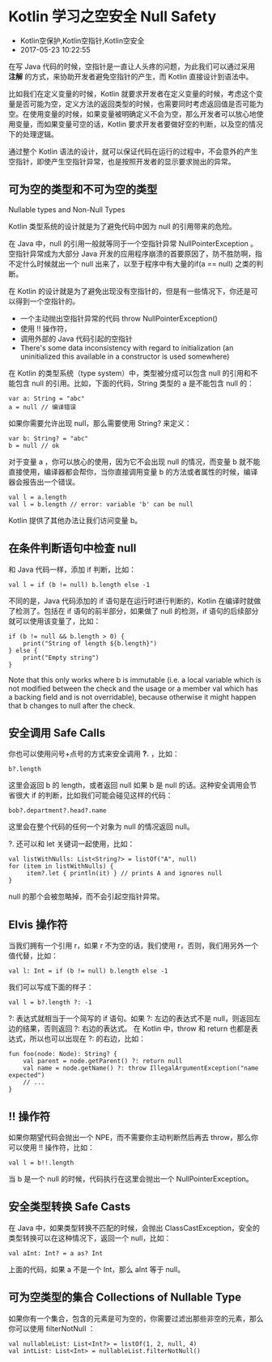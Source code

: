# Kotlin 学习之空安全 Null Safety
- Kotlin空保护,Kotlin空指针,Kotlin空安全
- 2017-05-23 10:22:55


在写 Java 代码的时候，空指针是一直让人头疼的问题，为此我们可以通过采用 **注解** 的方式，来协助开发者避免空指针的产生，而 Kotlin 直接设计到语法中。

比如我们在定义变量的时候，Kotlin 就要求开发者在定义变量的时候，考虑这个变量是否可能为空，定义方法的返回类型的时候，也需要同时考虑返回值是否可能为空。在使用变量的时候，如果变量被明确定义不会为空，那么开发者可以放心地使用变量，而如果变量可空的话，Kotlin 要求开发者要做好空的判断，以及空的情况下的处理逻辑。

通过整个 Kotlin 语法的设计，就可以保证代码在运行的过程中，不会意外的产生空指针，即使产生空指针异常，也是按照开发者的显示要求抛出的异常。

## 可为空的类型和不可为空的类型

Nullable types and Non-Null Types

Kotlin 类型系统的设计就是为了避免代码中因为 null 的引用带来的危险。

在 Java 中，null 的引用一般就等同于一个空指针异常 NullPointerException 。空指针异常成为大部分 Java 开发的应用程序崩溃的首要原因了，防不胜防啊，指不定什么时候就出一个 null 出来了，以至于程序中有大量的if(a == null) 之类的判断。

在 Kotlin 的设计就是为了避免出现没有空指针的，但是有一些情况下，你还是可以得到一个空指针的。

 * 一个主动抛出空指针异常的代码 throw NullPointerException()
 * 使用 !! 操作符，
 * 调用外部的 Java 代码引起的空指针
 * There's some data inconsistency with regard to initialization (an uninitialized this available in a constructor is used somewhere)

 在 Kotlin 的类型系统（type system）中，类型被分成可以包含 null 的引用和不能包含 null 的引用。比如，下面的代码，String 类型的 a 是不能包含 null 的：

    var a: String = "abc"
    a = null // 编译错误

如果你需要允许出现 null，那么需要使用 String? 来定义：

    var b: String? = "abc"
    b = null // ok

对于变量 a ，你可以放心的使用，因为它不会出现 null 的情况，而变量 b 就不能直接使用，编译器都会帮你，当你直接调用变量 b 的方法或者属性的时候，编译器会报告出一个错误。

    val l = a.length
    val l = b.length // error: variable 'b' can be null

Kotlin 提供了其他办法让我们访问变量 b。

## 在条件判断语句中检查 null 

和 Java 代码一样，添加 if 判断，比如：

    val l = if (b != null) b.length else -1

不同的是，Java 代码添加的 if 语句是在运行时进行判断的，Kotlin 在编译时就做了检测了。包括在 if 语句的前半部分，如果做了 null 的检测，if 语句的后续部分就可以使用该变量了，比如：

    if (b != null && b.length > 0) {
        print("String of length ${b.length}")
    } else {
        print("Empty string")
    }

Note that this only works where b is immutable (i.e. a local variable which is not modified between the check and the usage or a member val which has a backing field and is not overridable), because otherwise it might happen that b changes to null after the check.

## 安全调用 Safe Calls

你也可以使用问号+点号的方式来安全调用 **?.** ，比如：

    b?.length

这里会返回 b 的 length，或者返回 null 如果 b 是 null 的话。这种安全调用会节省很大 if 的判断，比如我们可能会碰见这样的代码：

    bob?.department?.head?.name

这里会在整个代码的任何一个对象为 null 的情况返回 null。

?. 还可以和 let 关键词一起使用，比如：

    val listWithNulls: List<String?> = listOf("A", null)
    for (item in listWithNulls) {
         item?.let { println(it) } // prints A and ignores null
    }

null 的那个会被忽略掉，而不会引起空指针异常。

## Elvis 操作符

当我们拥有一个引用 r，如果 r 不为空的话，我们使用 r，否则，我们用另外一个值代替，比如：

    val l: Int = if (b != null) b.length else -1

我们可以写成下面的样子：

    val l = b?.length ?: -1

?: 表达式就相当于一个简写的 if 语句。如果 ?: 左边的表达式不是 null，则返回左边的结果，否则返回 ?: 右边的表达式。
在 Kotlin 中，throw 和 return 也都是表达式，所以也可以出现在 ?: 的右边，比如：

    fun foo(node: Node): String? {
        val parent = node.getParent() ?: return null
        val name = node.getName() ?: throw IllegalArgumentException("name expected")
        // ...
    }


## !! 操作符

如果你期望代码会抛出一个 NPE，而不需要你主动判断然后再去 throw，那么你可以使用 !! 操作符，比如：

    val l = b!!.length

当 b 是一个 null 的时候，代码执行在这里会抛出一个 NullPointerException。

## 安全类型转换 Safe Casts

在 Java 中，如果类型转换不匹配的时候，会抛出 ClassCastException，安全的类型转换可以在这种情况下，返回一个 null，比如：

    val aInt: Int? = a as? Int

上面的代码，如果 a 不是一个 Int，那么 aInt 等于 null。

## 可为空类型的集合 Collections of Nullable Type

如果你有一个集合，包含的元素是可为空的，你需要过滤出那些非空的元素，那么你可以使用 filterNotNull ：

    val nullableList: List<Int?> = listOf(1, 2, null, 4)
    val intList: List<Int> = nullableList.filterNotNull()

